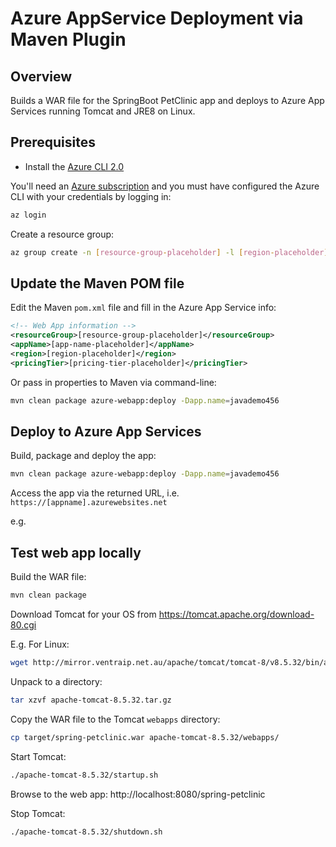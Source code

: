 # Azure AppService Deployment via Maven Plugin

## Overview

Builds a WAR file for the SpringBoot PetClinic app and deploys to Azure App Services running Tomcat and JRE8 on Linux.

## Prerequisites

* Install the [Azure CLI 2.0](https://docs.microsoft.com/en-us/cli/azure/install-azure-cli)

You'll need an [Azure subscription](https://azure.microsoft.com/en-us/free/) and you must have configured the Azure CLI with your credentials by logging in:

```sh
az login
```

Create a resource group:

```sh
az group create -n [resource-group-placeholder] -l [region-placeholder]
```

## Update the Maven POM file

Edit the Maven `pom.xml` file and fill in the Azure App Service info:

```xml
<!-- Web App information -->
<resourceGroup>[resource-group-placeholder]</resourceGroup>
<appName>[app-name-placeholder]</appName>
<region>[region-placeholder]</region>
<pricingTier>[pricing-tier-placeholder]</pricingTier>
```

Or pass in properties to Maven via command-line:

```sh
mvn clean package azure-webapp:deploy -Dapp.name=javademo456
```

## Deploy to Azure App Services

Build, package and deploy the app:

```sh
mvn clean package azure-webapp:deploy -Dapp.name=javademo456
```

Access the app via the returned URL, i.e. `https://[appname].azurewebsites.net`

e.g. 

## Test web app locally

Build the WAR file:

```sh
mvn clean package
```

Download Tomcat for your OS from https://tomcat.apache.org/download-80.cgi

E.g. For Linux:

```sh
wget http://mirror.ventraip.net.au/apache/tomcat/tomcat-8/v8.5.32/bin/apache-tomcat-8.5.32.tar.gz
```

Unpack to a directory:

```sh
tar xzvf apache-tomcat-8.5.32.tar.gz
```

Copy the WAR file to the Tomcat `webapps` directory:

```sh
cp target/spring-petclinic.war apache-tomcat-8.5.32/webapps/
```

Start Tomcat:

```sh
./apache-tomcat-8.5.32/startup.sh
```

Browse to the web app: http://localhost:8080/spring-petclinic

Stop Tomcat:

```sh
./apache-tomcat-8.5.32/shutdown.sh
```


